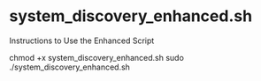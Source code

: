 # system_discovery_enhanced.sh
Instructions to Use the Enhanced Script

chmod +x system_discovery_enhanced.sh
sudo ./system_discovery_enhanced.sh
